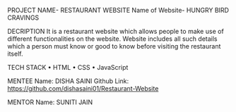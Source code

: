 PROJECT NAME- 
RESTAURANT WEBSITE
Name of Website- HUNGRY BIRD CRAVINGS

DECRIPTION
It is a restaurant website which allows people to make use of different functionalities on the website. Website includes all such details which a person must know or good to know before visiting the restaurant itself.

TECH STACK
• HTML • CSS • JavaScript

MENTEE
Name: DISHA SAINI 
Github Link: https://github.com/dishasaini01/Restaurant-Website

MENTOR
Name: SUNITI JAIN
